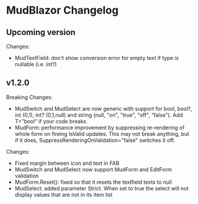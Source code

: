 # MudBlazor Changelog

## Upcoming version
Changes:

- MudTextField: don't show conversion error for empty text if type is nullable (i.e. int?)
 
## v1.2.0
Breaking Changes:

- MudSwitch and MudSelect are now generic with support for bool, bool?, int (0,1), int? (0,1,null) and string (null, "on", "true", "off", "false"). Add T="bool" if your code breaks.
- MudForm: performance improvement by suppressing re-rendering of whole form on fireing IsValid updates. This may not break anything, but if it does, SuppressRenderingOnValidation="false" switches it off.

Changes:

- Fixed margin between icon and text in FAB
- MudSwitch and MudSelect now support MudForm and EditForm validation
- MudForm.Reset(): fixed so that it resets the textfield texts to null
- MudSelect: added parameter Strict. When set to true the select will not display values that are not in its item list